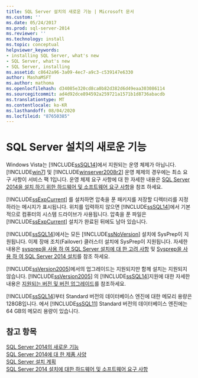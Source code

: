 ```yaml
---
title: SQL Server 설치의 새로운 기능 | Microsoft 문서
ms.custom: ''
ms.date: 05/24/2017
ms.prod: sql-server-2014
ms.reviewer: ''
ms.technology: install
ms.topic: conceptual
helpviewer_keywords:
- installing SQL Server, what's new
- SQL Server, what's new
- SQL Server, installing
ms.assetid: c8642a96-3a09-4ec7-a9c3-c539147e6330
author: MashaMSFT
ms.author: mathoma
ms.openlocfilehash: d34085e320cd8ca0b82d382d6d49eaa303086114
ms.sourcegitcommit: ad4d92dce894592a259721a1571b1d8736abacdb
ms.translationtype: MT
ms.contentlocale: ko-KR
ms.lasthandoff: 08/04/2020
ms.locfileid: "87650385"
---
```

# <a name="what39s-new-in-sql-server-installation"></a>SQL Server 설치의 새로운 기능
  Windows Vista는 [!INCLUDE[ssSQL14](../../includes/sssql14-md.md)]에서 지원되는 운영 체제가 아닙니다. [!INCLUDE[win7](../../includes/win7-md.md)] 및 [!INCLUDE[winserver2008r2](../../includes/winserver2008r2-md.md)] 운영 체제의 경우에는 최소 요구 사항이 서비스 팩 1입니다. 운영 체제 요구 사항에 대 한 자세한 내용은 [SQL Server 2014을 설치 하기 위한 하드웨어 및 소프트웨어 요구 사항](hardware-and-software-requirements-for-installing-sql-server.md)을 참조 하세요.  
  
 [!INCLUDE[ssExpCurrent](../../includes/ssexpcurrent-md.md)] 를 설치하면 압축을 푼 패키지를 저장할 디렉터리를 지정하라는 메시지가 표시됩니다. 위치를 입력하지 않으면 [!INCLUDE[ssSQL14](../../includes/sssql14-md.md)]에서 기본적으로 컴퓨터의 시스템 드라이브가 사용됩니다. 압축을 푼 파일은 [!INCLUDE[ssExpCurrent](../../includes/ssexpcurrent-md.md)] 설치가 완료된 뒤에도 남아 있습니다.  
  
 [!INCLUDE[ssSQL14](../../includes/sssql14-md.md)]에서는 모든 [!INCLUDE[ssNoVersion](../../includes/ssnoversion-md.md)] 설치에 SysPrep이 지원됩니다. 이제 장애 조치(Failover) 클러스터 설치에 SysPrep이 지원됩니다. 자세한 내용은 [sysprep을 사용 하 여 SQL Server 설치에 대 한 고려 사항](../../database-engine/install-windows/considerations-for-installing-sql-server-using-sysprep.md) 및 [Sysprep을 사용 하 여 SQL Server 2014 설치](../../database-engine/install-windows/install-sql-server-using-sysprep.md)를 참조 하세요.  
  
 [!INCLUDE[ssVersion2005](../../includes/ssversion2005-md.md)]에서의 업그레이드는 지원되지만 함께 설치는 지원되지 않습니다. [!INCLUDE[ssVersion2005](../../includes/ssversion2005-md.md)] 의 [!INCLUDE[ssSQL14](../../includes/sssql14-md.md)]지원에 대한 자세한 내용은 [지원되는 버전 및 버전 업그레이드](../../database-engine/install-windows/supported-version-and-edition-upgrades.md)를 참조하세요.  
  
 [!INCLUDE[ssSQL14](../../includes/sssql14-md.md)]부터 Standard 버전의 데이터베이스 엔진에 대한 메모리 용량은 128GB입니다. 에서 [!INCLUDE[ssSQL11](../../includes/sssql11-md.md)] Standard 버전의 데이터베이스 엔진에는 64 GB의 메모리 용량이 있습니다.  
  
## <a name="see-also"></a>참고 항목  
 [SQL Server 2014의 새로운 기능](../what-s-new-in-sql-server-2016.md)   
 [SQL Server 2014에 대 한 제품 사양](../../../2014/getting-started/sql-server-2014-product-specifications.md)   
 [SQL Server 설치 계획](../../../2014/sql-server/install/planning-a-sql-server-installation.md)   
 [SQL Server 2014 설치에 대한 하드웨어 및 소프트웨어 요구 사항](hardware-and-software-requirements-for-installing-sql-server.md)  
  
  
